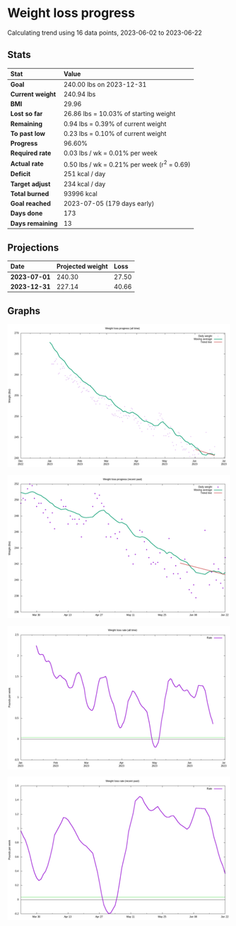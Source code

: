 # Weight loss progress

Calculating trend using 16 data points, 2023-06-02 to 2023-06-22

## Stats

Stat|Value
:-|:-
**Goal**|240.00 lbs on 2023-12-31
**Current weight**|240.94 lbs
**BMI**|29.96
**Lost so far**|26.86 lbs = 10.03% of starting weight
**Remaining**|0.94 lbs =  0.39% of current  weight
**To past low**|0.23 lbs =  0.10% of current  weight
**Progress**|96.60%
**Required rate**|0.03 lbs / wk = 0.01% per week
**Actual rate**|0.50 lbs / wk = 0.21% per week  (r<sup>2</sup> = 0.69)
**Deficit**|251 kcal / day
**Target adjust**|234 kcal / day
**Total burned**|93996 kcal
**Goal reached**|2023-07-05 (179 days early)
**Days done**|173
**Days remaining**|13

## Projections

Date|Projected weight|Loss
:-|:-|:-
**2023-07-01**|240.30|27.50
**2023-12-31**|227.14|40.66

## Graphs

![](weight-graph-alltime.png)

![](weight-graph-recent.png)

![](rate-graph-alltime.png)

![](rate-graph-recent.png)
